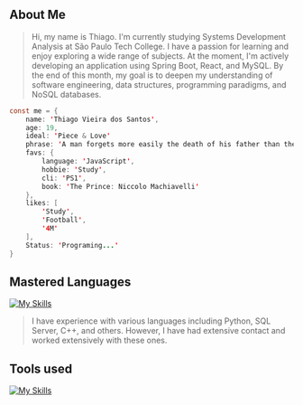 
## About Me

> Hi, my name is Thiago. I'm currently studying Systems Development Analysis at São Paulo Tech College. I have a passion for learning and enjoy exploring a wide range of subjects. At the moment, I'm actively developing an application using Spring Boot, React, and MySQL. By the end of this month, my goal is to deepen my understanding of software engineering, data structures, programming paradigms, and NoSQL databases.

```java script
const me = {
    name: 'Thiago Vieira dos Santos',
    age: 19,
    ideal: 'Piece & Love'
    phrase: 'A man forgets more easily the death of his father than the loss of his estate.'
    favs: {
        language: 'JavaScript',
        hobbie: 'Study',
        cli: 'PS1',
        book: 'The Prince: Niccolo Machiavelli'
    },
    likes: [
        'Study',
        'Football',
        '4M'
    ],
    Status: 'Programing...'
}
```

## Mastered Languages 

[![My Skills](https://skillicons.dev/icons?i=java,js,nodejs,mysql,docker,git,powershell,css,html)](https://skillicons.dev)

> I have experience with various languages including Python, SQL Server, C++, and others. However, I have had extensive contact and worked extensively with these ones.

## Tools used

[![My Skills](https://skillicons.dev/icons?i=eclipse,idea,ps,vscode)](https://skillicons.dev)
